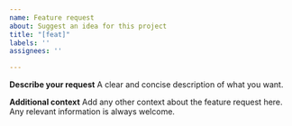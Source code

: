 ```yaml
---
name: Feature request
about: Suggest an idea for this project
title: "[feat]"
labels: ''
assignees: ''

---
```


**Describe your request**
A clear and concise description of what you want.

**Additional context**
Add any other context about the feature request here. Any relevant information is always welcome.
